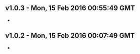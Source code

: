 v1.0.3 - Mon, 15 Feb 2016 00:55:49 GMT
--------------------------------------

- 


v1.0.2 - Mon, 15 Feb 2016 00:07:49 GMT
--------------------------------------

- 


